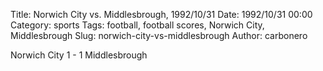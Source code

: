 Title: Norwich City vs. Middlesbrough, 1992/10/31
Date: 1992/10/31 00:00
Category: sports
Tags: football, football scores, Norwich City, Middlesbrough
Slug: norwich-city-vs-middlesbrough
Author: carbonero


Norwich City 1 - 1 Middlesbrough
